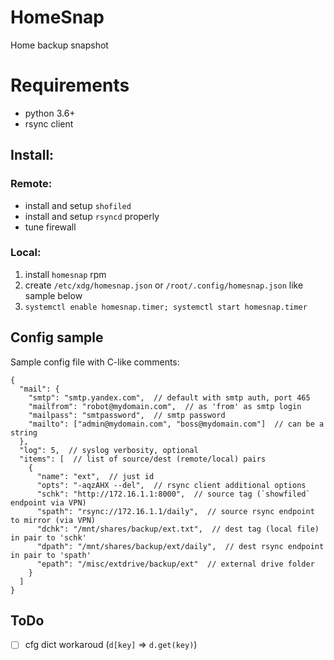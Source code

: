 # HomeSnap

Home backup snapshot

# Requirements

- python 3.6+
- rsync client

## Install:

### Remote:

- install and setup `shofiled`
- install and setup `rsyncd` properly
- tune firewall

### Local:

1. install `homesnap` rpm
2. create `/etc/xdg/homesnap.json` or `/root/.config/homesnap.json` like sample below
3. `systemctl enable homesnap.timer; systemctl start homesnap.timer`

## Config sample

Sample config file with C-like comments:

```json5
{
  "mail": {
    "smtp": "smtp.yandex.com",  // default with smtp auth, port 465
    "mailfrom": "robot@mydomain.com",  // as 'from' as smtp login
    "mailpass": "smtpassword",  // smtp password
    "mailto": ["admin@mydomain.com", "boss@mydomain.com"]  // can be a string
  },
  "log": 5,  // syslog verbosity, optional
  "items": [  // list of source/dest (remote/local) pairs
    {
      "name": "ext",  // just id
      "opts": "-aqzAHX --del",  // rsync client additional options
      "schk": "http://172.16.1.1:8000",  // source tag (`showfiled` endpoint via VPN)
      "spath": "rsync://172.16.1.1/daily",  // source rsync endpoint to mirror (via VPN)
      "dchk": "/mnt/shares/backup/ext.txt",  // dest tag (local file) in pair to 'schk'
      "dpath": "/mnt/shares/backup/ext/daily",  // dest rsync endpoint in pair to 'spath'
      "epath": "/misc/extdrive/backup/ext"  // external drive folder
    }
  ]
}
```

## ToDo
- [ ] cfg dict workaroud (`d[key]` &rArr; `d.get(key)`)
